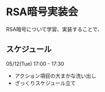 # RSA暗号実装会
RSA暗号について学習、実装することで、

## スケジュール
05/12(Tue) 17:00 - 17:30
- アクション項目の大まかな洗い出し
- ざっくりスケジュール立て
